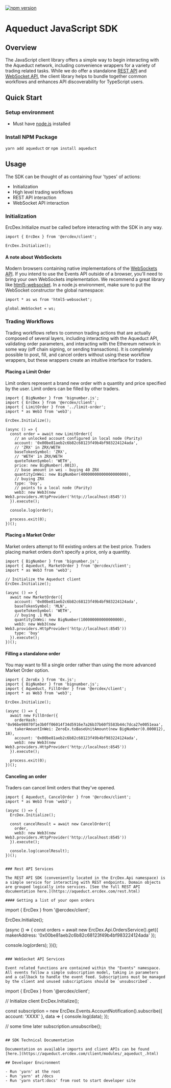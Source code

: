 [![npm version](https://badge.fury.io/js/aqueduct.svg)](https://badge.fury.io/js/aqueduct)

# Aqueduct JavaScript SDK

## Overview

The JavaScript client library offers a simple way to begin interacting with the Aqueduct network, including convenience wrappers for a variety of trading related tasks. While we do offer a standalone [REST API](https://aqueduct.ercdex.com/rest.html) and [WebSocket API](https://aqueduct.ercdex.com/#/events), the client library helps to bundle together common workflows and enhances API discoverability for TypeScript users.

## Quick Start

### Setup environment

- Must have [node.js](https://nodejs.org/en/) installed

### Install NPM Package

`yarn add aqueduct` or `npm install aqueduct`

## Usage

The SDK can be thought of as containing four 'types' of actions:
- Initialization
- High level trading workflows
- REST API interaction
- WebSocket API interaction

### Initialization

ErcDex.Initialize *must* be called before interacting with the SDK in any way.

```
import { ErcDex } from '@ercdex/client';

ErcDex.Initialize();
```

#### A note about WebSockets

Modern browsers containing native implementations of the [WebSockets API](https://developer.mozilla.org/en-US/docs/Web/API/WebSockets_API). If you intend to use the Events API outside of a browser, you'll need to bring your own WebSockets implementation. We recommend a great library like [html5-websocket](https://github.com/pladaria/html5-websocket). In a node.js environment, make sure to put the WebSocket constructor the global namespace:

```
import * as ws from 'html5-websocket';

global.WebSocket = ws;
```

### Trading Workflows

Trading workflows refers to common trading actions that are actually composed of several layers, including interacting with the Aqueduct API, validating order parameters, and interacting with the Ethereum network in some way (off chain signing, or sending transactions). It is completely possible to post, fill, and cancel orders without using these workflow wrappers, but these wrappers create an intuitive interface for traders.

#### Placing a Limit Order

Limit orders represent a brand new order with a quantity and price specified by the user. Limit orders can be filled by other traders.

```
import { BigNumber } from 'bignumber.js';
import { ErcDex } from '@ercdex/client';
import { LimitOrder } from '../limit-order';
import * as Web3 from 'web3';

ErcDex.Initialize();

(async () => {
  const order = await new LimitOrder({
    // an unlocked account configured in local node (Parity)
    account: '0x00be81aeb2c6b82c68123f49b4bf983224124ada',
    // 'ZRX' in ZRX/WETH
    baseTokenSymbol: 'ZRX',
    // 'WETH' in ZRX/WETH
    quoteTokenSymbol: 'WETH',
    price: new BigNumber(.0013),
    // base amount in wei - buying 40 ZRX
    quantityInWei: new BigNumber(40000000000000000000),
    // buying ZRX
    type: 'buy',
    // points to a local node (Parity)
    web3: new Web3(new Web3.providers.HttpProvider('http://localhost:8545'))
  }).execute();

  console.log(order);

  process.exit(0);
})();

```

#### Placing a Market Order

Market orders attempt to fill existing orders at the best price. Traders placing market orders don't specify a price, only a quantity.

```
import { BigNumber } from 'bignumber.js';
import { Aqueduct, MarketOrder } from '@ercdex/client';
import * as Web3 from 'web3';

// Initialize the Aqueduct client
ErcDex.Initialize();

(async () => {
  await new MarketOrder({
    account: '0x00be81aeb2c6b82c68123f49b4bf983224124ada',
    baseTokenSymbol: 'MLN',
    quoteTokenSymbol: 'WETH',
    // buying .1 MLN
    quantityInWei: new BigNumber(100000000000000000),
    web3: new Web3(new Web3.providers.HttpProvider('http://localhost:8545'))
    type: 'buy'
  }).execute();
})();

```

#### Filling a standalone order

You may want to fill a single order rather than using the more advanced Market Order option. 

```
import { ZeroEx } from '0x.js';
import { BigNumber } from 'bignumber.js';
import { Aqueduct, FillOrder } from '@ercdex/client';
import * as Web3 from 'web3';

ErcDex.Initialize();

(async () => {
  await new FillOrder({
    orderHash: '0x96be98070f1e3b0ff06014f34d5916e7a26b37b60f5583b44c7dca27e0051eaa',
    takerAmountInWei: ZeroEx.toBaseUnitAmount(new BigNumber(0.000012), 18),
    account: '0x00be81aeb2c6b82c68123f49b4bf983224124ada',
    web3: new Web3(new Web3.providers.HttpProvider('http://localhost:8545'))
  }).execute();

  process.exit(0);
})();

```

#### Canceling an order

Traders can cancel limit orders that they've opened.

```
import { Aqueduct, CancelOrder } from '@ercdex/client';
import * as Web3 from 'web3';

(async () => {
  ErcDex.Initialize();

  const cancelResult = await new CancelOrder({
    order,
    web3: new Web3(new Web3.providers.HttpProvider('http://localhost:8545'))
  }).execute();

  console.log(cancelResult);
})();

```
```

### Rest API Services

The REST API SDK (conveniently located in the ErcDex.Api namespace) is a simple service for interacting with REST endpoints. Domain objects are grouped logically into services. [See the full REST API documentation here.](https://aqueduct.ercdex.com/rest.html)

#### Getting a list of your open orders

```
import { ErcDex } from '@ercdex/client';

ErcDex.Initialize();

(async () => {
  const orders = await new ErcDex.Api.OrdersService().get({
    makerAddress: '0x00be81aeb2c6b82c68123f49b4bf983224124ada'
  });

  console.log(orders);
})();

```

### WebSocket API Services

Event related functions are contained within the "Events" namespace. All events follow a simple subscription model, taking in parameters and a callback to handle the event feed. Subscriptions must be managed by the client and unused subscriptions should be `unsubscribed`.

```
import { ErcDex } from '@ercdex/client';

// Initialize client
ErcDex.Initialize();

const subscription = new ErcDex.Events.AccountNotification().subscribe({
  account: 'XXXX'
}, data => {
  console.log(data);
});

// some time later
subscription.unsubscribe();
```

## SDK Technical Documentation

Documentation on available imports and client APIs can be found [here.](https://aqueduct.ercdex.com/client/modules/_aqueduct_.html)

## Developer Environment

- Run 'yarn' at the root
- Run 'yarn' at /docs
- Run 'yarn start:docs' from root to start developer site
